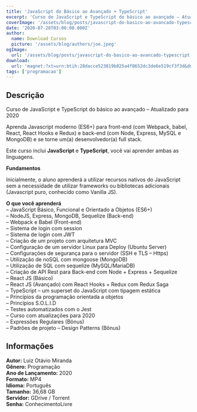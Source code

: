 ```yaml
---
title: 'JavaScript do Básico ao Avançado + TypeScript'
excerpt: 'Curso de JavaScript e TypeScript do básico ao avançado – Atualizado para 2020  Aprenda Javascript moderno (ES6+) para front-end (com Webpack, babel, React, React Hooks e Redux) e back-end (com Node, Express, MySQL e MongoDB) e se torne um(a) desenvolvedor(a) full stack.  Este curso incl'
coverImage: '/assets/blog/posts/javascript-do-basico-ao-avancado-typescript.jpg'
date: '2020-07-28T03:00:00.000Z'
author:
  name: Download Cursos
  picture: '/assets/blog/authors/joe.jpeg'
ogImage:
  url: '/assets/blog/posts/javascript-do-basico-ao-avancado-typescript.jpg'
download:
  url: 'magnet:?xt=urn:btih:28dacce523819b825a4f8652dc3de6e519cf3f3d&dn=Curso%20de%20JavaScript%20e%20TypeScript%20do%20b%c3%a1sico%20ao%20avan%c3%a7ado%202020&tr=udp%3a%2f%2ftracker.openbittorrent.com%3a1337%2fannounce&tr=udp%3a%2f%2ftracker.opentrackr.org%3a1337%2fannounce'
tags: ['programacao']
---
```

<h2>Descrição</h2>
<p>Curso de JavaScript e TypeScript do básico ao avançado – Atualizado para 2020</p><p>Aprenda Javascript moderno (ES6+) para front-end (com Webpack, babel, React, React Hooks e Redux) e back-end (com Node, Express, MySQL e MongoDB) e se torne um(a) desenvolvedor(a) full stack.</p><p>Este curso inclui <strong>JavaScript</strong> e <strong>TypeScript</strong>, você vai aprender ambas as linguagens.</p><p><strong>Fundamentos</strong></p><p>Inicialmente, o aluno aprenderá a utilizar recursos nativos do JavaScript sem a necessidade de utilizar frameworks ou bibliotecas adicionais (Javascript puro, conhecido como Vanilla JS).</p><p><strong>O que você aprenderá</strong><br/> – JavaScript Básico, Funcional e Orientado a Objetos (ES6+)<br/> – NodeJS, Express, MongoDB, Sequelize (Back-end)<br/> – Webpack e Babel (Front-end)<br/> – Sistema de login com session<br/> – Sistema de login com JWT<br/> – Criação de um projeto com arquitetura MVC<br/> – Configuração de um servidor Linux para Deploy (Ubuntu Server)<br/> – Configurações de segurança para o servidor (SSH e TLS – Https)<br/> – Utilização de noSQL com mongoose (MongoDB)<br/> – Utilização de SQL com sequelize (MySQL/MariaDB)<br/> – Criação de API Rest para Back-end com Node + Express + Sequelize<br/> – React JS (Básico)<br/> – React JS (Avançado) com React Hooks + Redux com Redux Saga<br/> – TypeScript – um superset do JavaScript com tipagem estática<br/> – Princípios da programação orientada a objetos<br/> – Princípios S.O.L.I.D<br/> – Testes automatizados com o Jest<br/> – Curso com atualizações para 2020<br/> – Expressões Regulares (Bônus)<br/> – Padrões de projeto – Design Patterns (Bônus)</p><h2>Informações</h2><p><strong>Autor:</strong> Luiz Otávio Miranda<br/> <strong>Gênero:</strong> Programação<br/> <strong>Ano de Lançamento:</strong> 2020<br/> <strong>Formato:</strong> MP4<br/> <strong>Idioma:</strong> Português<br/> <strong>Tamanho:</strong> 36,68 GB<br/> <strong>Servidor:</strong> GDrive / Torrent<br/> <strong>Senha:</strong> ConhecimentoLivre</p>